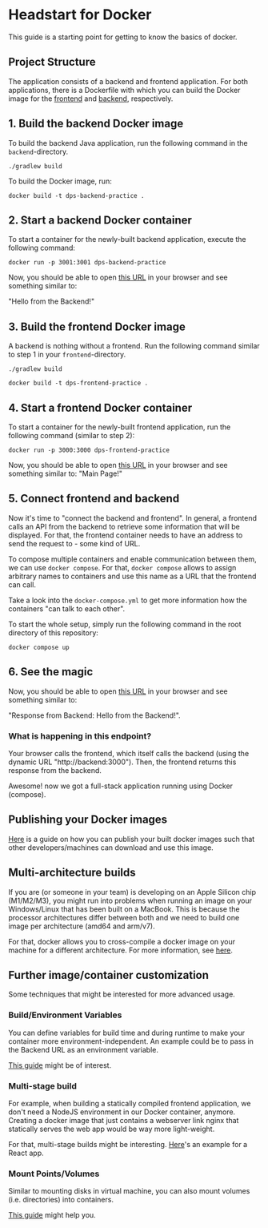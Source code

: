 # Headstart for Docker

This guide is a starting point for getting to know the basics of docker.

## Project Structure

The application consists of a backend and frontend application.
For both applications, there is a Dockerfile with which you can build the Docker image for the [frontend](./frontend/Dockerfile) and [backend](./backend/Dockerfile), respectively.

## 1. Build the backend Docker image

To build the backend Java application, run the following command in the `backend`-directory.

```shell
./gradlew build
```

To build the Docker image, run:

```shell
docker build -t dps-backend-practice .
```

## 2. Start a backend Docker container

To start a container for the newly-built backend application, execute the following command:

```shell
docker run -p 3001:3001 dps-backend-practice
```

Now, you should be able to open [this URL](http://localhost:3001/hello) in your browser and see something similar to:

"Hello from the Backend!"


## 3. Build the frontend Docker image

A backend is nothing without a frontend. Run the following command similar to step 1 in your `frontend`-directory.

```shell
./gradlew build
```

```shell
docker build -t dps-frontend-practice .
```


## 4. Start a frontend Docker container

To start a container for the newly-built frontend application, run the following command (similar to step 2):

```shell
docker run -p 3000:3000 dps-frontend-practice
```

Now, you should be able to open [this URL](http://localhost:3000/) in your browser and see something similar to:
"Main Page!"

## 5. Connect frontend and backend

Now it's time to "connect the backend and frontend".
In general, a frontend calls an API from the backend to retrieve some information that will be displayed.
For that, the frontend container needs to have an address to send the request to - some kind of URL.

To compose multiple containers and enable communication between them, we can use `docker compose`.
For that, `docker compose` allows to assign arbitrary names to containers and use this name as a URL that the frontend can call.

Take a look into the `docker-compose.yml` to get more information how the containers "can talk to each other".

To start the whole setup, simply run the following command in the root directory of this repository:
```shell
docker compose up
```

## 6. See the magic

Now, you should be able to open [this URL](http://localhost:3000/backend) in your browser and see something similar to:

"Response from Backend: Hello from the Backend!".

### What is happening in this endpoint?

Your browser calls the frontend, which itself calls the backend (using the dynamic URL "http://backend:3000").
Then, the frontend returns this response from the backend.

Awesome! now we got a full-stack application running using Docker (compose).

## Publishing your Docker images
[Here](https://docs.docker.com/guides/walkthroughs/publish-your-image/) is a guide on how you can publish your built docker images such that other developers/machines can download and use this image.

## Multi-architecture builds

If you are (or someone in your team) is developing on an Apple Silicon chip (M1/M2/M3), you might run into problems when running an image on your Windows/Linux that has been built on a MacBook.
This is because the processor architectures differ between both and we need to build one image per architecture (amd64 and arm/v7).

For that, docker allows you to cross-compile a docker image on your machine for a different architecture.
For more information, see [here](https://docs.docker.com/build/building/multi-platform/#getting-started).

## Further image/container customization

Some techniques that might be interested for more advanced usage. 

### Build/Environment Variables

You can define variables for build time and during runtime to make your container more environment-independent.
An example could be to pass in the Backend URL as an environment variable.

[This guide](https://vsupalov.com/docker-arg-env-variable-guide/) might be of interest.

### Multi-stage build

For example, when building a statically compiled frontend application, we don't need a NodeJS environment in our Docker container, anymore.
Creating a docker image that just contains a webserver link nginx that statically serves the web app would be way more light-weight.

For that, multi-stage builds might be interesting.
[Here](https://medium.com/@mohamedbenkhemiswork576/how-to-dockerize-a-react-app-with-multi-stage-build-and-nginx-minimize-react-image-size-by-80-33a09ae20118)'s an example for a React app.

### Mount Points/Volumes

Similar to mounting disks in virtual machine, you can also mount volumes (i.e. directories) into containers.

[This guide](https://blog.logrocket.com/docker-volumes-vs-bind-mounts/) might help you.
